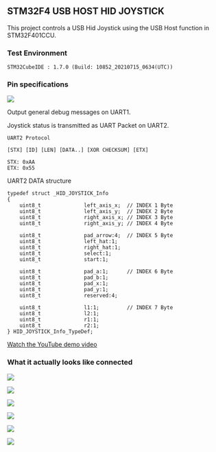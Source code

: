 ## STM32F4 USB HOST HID JOYSTICK

This project controls a USB Hid Joystick using the USB Host function in STM32F401CCU.



### Test Environment
    STM32CubeIDE : 1.7.0 (Build: 10852_20210715_0634(UTC))



### Pin specifications

![](./assets/muc_pinout.png)

Output general debug messages on UART1.

Joystick status is transmitted as UART Packet on UART2.


    UART2 Protocol 

    [STX] [ID] [LEN] [DATA..] [XOR CHECKSUM] [ETX]

    STX: 0xAA
    ETX: 0x55

UART2 DATA structure
    
    typedef struct _HID_JOYSTICK_Info
    {
        uint8_t              left_axis_x;  // INDEX 1 Byte
        uint8_t              left_axis_y;  // INDEX 2 Byte
        uint8_t              right_axis_x; // INDEX 3 Byte
        uint8_t              right_axis_y; // INDEX 4 Byte

        uint8_t              pad_arrow:4;  // INDEX 5 Byte
        uint8_t              left_hat:1;
        uint8_t              right_hat:1;
        uint8_t              select:1;
        uint8_t              start:1;

        uint8_t              pad_a:1;      // INDEX 6 Byte
        uint8_t              pad_b:1;
        uint8_t              pad_x:1;
        uint8_t              pad_y:1;
        uint8_t              reserved:4;

        uint8_t              l1:1;         // INDEX 7 Byte
        uint8_t              l2:1; 
        uint8_t              r1:1;
        uint8_t              r2:1;
    } HID_JOYSTICK_Info_TypeDef;
    



[Watch the YouTube demo video](https://www.youtube.com/watch?v=UHCHiru6jNc&t=16s)



### What it actually looks like connected

![](./assets/pic0.jpg)

![](./assets/pic1.png)

![](./assets/pic2.jpg)

![](./assets/pic3.jpg)

![](./assets/pic4.jpg)

![](./assets/pic5.png)
